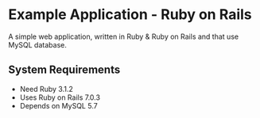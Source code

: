 # Example Application - Ruby on Rails

A simple web application, written in Ruby & Ruby on Rails and that use MySQL database.

## System Requirements

- Need Ruby 3.1.2
- Uses Ruby on Rails 7.0.3
- Depends on MySQL 5.7
